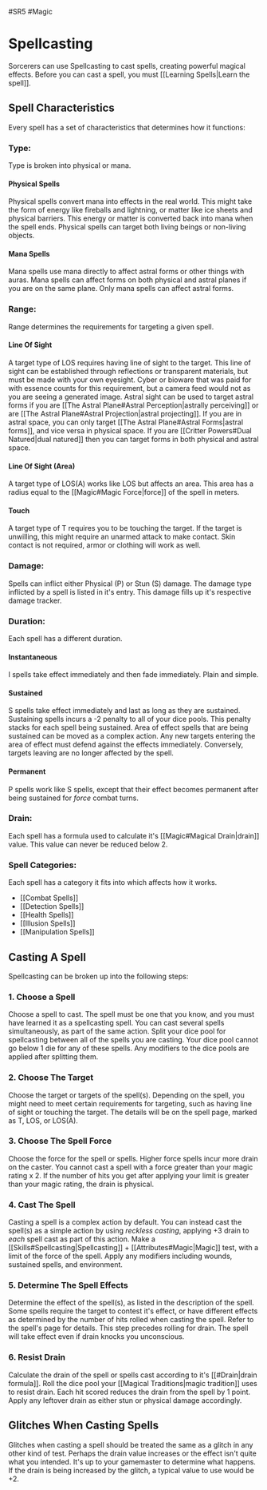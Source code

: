 #SR5 #Magic

# Spellcasting
Sorcerers can use Spellcasting to cast spells, creating powerful magical effects.
Before you can cast a spell, you must [[Learning Spells|Learn the spell]].
## Spell Characteristics
Every spell has a set of characteristics that determines how it functions:
### Type:
Type is broken into physical or mana. 
#### Physical Spells 
Physical spells convert mana into effects in the real world. This might take the form of  energy like fireballs and lightning, or matter like ice sheets and physical barriers. This energy or matter is converted back into mana when the spell ends. Physical spells can target both living beings or non-living objects.
#### Mana Spells 
Mana spells use mana directly to affect astral forms or other things with auras. Mana spells can affect forms on both physical and astral planes if you are on the same plane. Only mana spells can affect astral forms.
### Range:
Range determines the requirements for targeting a given spell.
#### Line Of Sight
A target type of LOS requires having line of sight to the target. This line of sight can be established through reflections or transparent materials, but must be made with your own eyesight. Cyber or bioware that was paid for with essence counts for this requirement, but a camera feed would not as you are seeing a generated image.
Astral sight can be used to target astral forms if you are [[The Astral Plane#Astral Perception|astrally perceiving]] or are [[The Astral Plane#Astral Projection|astral projecting]]. If you are in astral space, you can only target [[The Astral Plane#Astral Forms|astral forms]], and vice versa in physical space. If you are [[Critter Powers#Dual Natured|dual natured]] then you can target forms in both physical and astral space.
#### Line Of Sight (Area)
A target type of LOS(A) works like LOS but affects an area. This area has a radius equal to the [[Magic#Magic Force|force]] of the spell in meters.
 #### Touch
 A target type of T requires you to be touching the target. If the target is unwilling, this might require an unarmed attack to make contact. Skin contact is not required, armor or clothing will work as well.
 ### Damage:
 Spells can inflict either Physical (P) or Stun (S) damage. The damage type inflicted by a spell is listed in it's entry. This damage fills up it's respective damage tracker.
 ### Duration:
 Each spell has a different duration.
 #### Instantaneous
 I spells take effect immediately and then fade immediately. Plain and simple.
 #### Sustained
 S spells take effect immediately and last as long as they are sustained. Sustaining spells incurs a -2 penalty to all of your dice pools. This penalty stacks for each spell being sustained.
 Area of effect spells that are being sustained can be moved as a complex action. Any new targets entering the area of effect must defend against the effects immediately. Conversely, targets leaving are no longer affected by the spell.
 #### Permanent
 P spells work like S spells, except that their effect becomes permanent after being sustained for *force* combat turns.
 ### Drain:
 Each spell has a formula used to calculate it's [[Magic#Magical Drain|drain]] value. This value can never be reduced below 2.
 ### Spell Categories:
 Each spell has a category it fits into which affects how it works.
 - [[Combat Spells]]
 - [[Detection Spells]]
 - [[Health Spells]]
 - [[Illusion Spells]]
 - [[Manipulation Spells]]
## Casting A Spell
Spellcasting can be broken up into the following steps:
### 1. Choose a Spell
Choose a spell to cast. The spell must be one that you know, and you must have learned it as a spellcasting spell.
You can cast several spells simultaneously, as part of the same action. Split your dice pool for spellcasting between all of the spells you are casting. Your dice pool cannot go below 1 die for any of these spells. Any modifiers to the dice pools are applied after splitting them.
### 2. Choose The Target
Choose the target or targets of the spell(s). Depending on the spell, you might need to meet certain requirements for targeting, such as having line of sight or touching the target. The details will be on the spell page, marked as T, LOS, or LOS(A).
### 3. Choose The Spell Force
Choose the force for the spell or spells. Higher force spells incur more drain on the caster. You cannot cast a spell with a force greater than your magic rating x 2.
If the number of hits you get after applying your limit is greater than your magic rating, the drain is physical.
### 4. Cast The Spell
Casting a spell is a complex action by default. You can instead cast the spell(s) as a simple action by using *reckless casting*, applying +3 drain to *each* spell cast as part of this action.
Make a [[Skills#Spellcasting|Spellcasting]] + [[Attributes#Magic|Magic]] test, with a limit of the force of the spell. Apply any modifiers including wounds, sustained spells, and environment.
### 5. Determine The Spell Effects
Determine the effect of the spell(s), as listed in the description of the spell. Some spells require the target to contest it's effect, or have different effects as determined by the number of hits rolled when casting the spell. Refer to the spell's page for details.
This step precedes rolling for drain. The spell will take effect even if drain knocks you unconscious.
### 6. Resist Drain
Calculate the drain of the spell or spells cast according to it's [[#Drain|drain formula]].
Roll the dice pool your [[Magical Traditions|magic tradition]] uses to resist drain. Each hit scored reduces the drain from the spell by 1 point. Apply any leftover drain as either stun or physical damage accordingly.
## Glitches When Casting Spells
Glitches when casting a spell should be treated the same as a glitch in any other kind of test. Perhaps the drain value increases or the effect isn't quite what you intended. It's up to your gamemaster to determine what happens. If the drain is being increased by the glitch, a typical value to use would be +2.